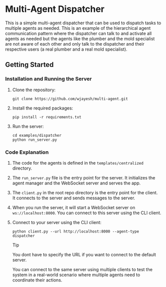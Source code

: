 # Multi-Agent Dispatcher

This is a simple multi-agent dispatcher that can be used to dispatch tasks to multiple agents as needed. This is an example of the hierarchical agent communication pattern where the dispatcher can talk to and activate all agents as needed but the agents like the plumber and the mold specialist are not aware of each other and only talk to the dispatcher and their respective users (a real plumber and a real mold specialist).

## Getting Started

### Installation and Running the Server

1. Clone the repository:
   ```
   git clone https://github.com/wjayesh/multi-agent.git
   ```

2. Install the required packages:
   ```
   pip install -r requirements.txt
   ```

3. Run the server:
   ```
   cd examples/dispatcher
   python run_server.py
   ```

### Code Explanation

1. The code for the agents is defined in the `templates/centralized` directory.

2. The `run_server.py` file is the entry point for the server. It initializes the agent manager and the WebSocket server and serves the app.

3. The `client.py` in the root repo directory is the entry point for the client. It connects to the server and sends messages to the server.

4. When you run the server, it will start a WebSocket server on `ws://localhost:8000`. You can connect to this server using the CLI client.

5. Connect to your server using the CLI client:
   ```
   python client.py --url http://localhost:8000 --agent-type dispatcher
   ```
   > [!TIP]
   > You dont have to specify the URL if you want to connect to the default server.

   You can connect to the same server using multiple clients to test the system in a real-world scenario where multiple agents need to coordinate their actions.